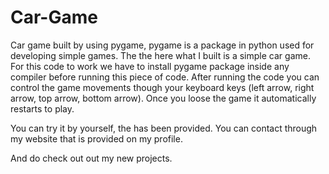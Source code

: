 # Car-Game
Car game built by using pygame, pygame is a package in python used for developing simple games. The the here what I built is a simple car game. For this code to work we have to install pygame package inside any compiler before running this piece of code. After running the code you can control the game movements though your keyboard keys (left arrow, right arrow, top arrow, bottom arrow). Once you loose the game it automatically restarts to play.

You can try it by yourself, the has been provided. You can contact through my website that is provided on my profile.

And do check out out my new projects.

